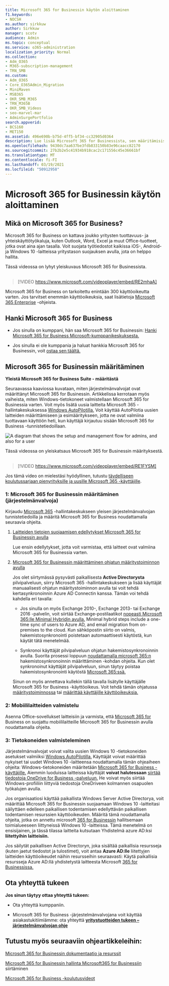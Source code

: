 ```yaml
---
title: Microsoft 365 for Businessin käytön aloittaminen
f1.keywords:
- NOCSH
ms.author: sirkkuw
author: Sirkkuw
manager: scotv
audience: Admin
ms.topic: conceptual
ms.service: o365-administration
localization_priority: Normal
ms.collection:
- Adm_O365
- M365-subscription-management
- TRN_SMB
ms.custom:
- Adm_O365
- Core_O365Admin_Migration
- MiniMaven
- MSB365
- OKR_SMB_M365
- TRN_M365B
- OKR_SMB_Videos
- seo-marvel-mar
- AdminSurgePortfolio
search.appverid:
- BCS160
- MET150
ms.assetid: 496e690b-b75d-4ff5-bf34-cc32905d0364
description: Lue lisää Microsoft 365 for Businessista, sen määritämisistä ja käyttäjien laitteiden ja tietokoneiden valmistelemista sen varmistamiseksi, että Microsoft 365 for Business suojaa heitä.
ms.openlocfilehash: 9430dc7aa637be3fdb833150b83e96caacc82170
ms.sourcegitcommit: 27b2b2e5c41934b918cac2c171556c45e36661bf
ms.translationtype: MT
ms.contentlocale: fi-FI
ms.lasthandoff: 03/19/2021
ms.locfileid: "50912958"
---
```

# <a name="get-started-with-microsoft-365-for-business"></a>Microsoft 365 for Businessin käytön aloittaminen

## <a name="what-is-microsoft-365-for-business"></a>Mikä on Microsoft 365 for Business?

Microsoft 365 for Business on kattava joukko yritysten tuottavuus- ja yhteiskäyttötyökaluja, kuten Outlook, Word, Excel ja muut Office-tuotteet, jotka ovat aina ajan tasalla. Voit suojata työtiedostot kaikissa iOS-, Android- ja Windows 10 -laitteissa yritystason suojauksen avulla, jota on helppo hallita.

Tässä videossa on lyhyt yleiskuvaus Microsoft 365 for Businessista.<br><br>

> [!VIDEO https://www.microsoft.com/videoplayer/embed/RE2mhaA] 
  
Microsoft 365 for Business on tarkoitettu enintään 300 käyttöoikeutta varten. Jos tarvitset enemmän käyttöoikeuksia, saat lisätietoja [Microsoft 365 Enterprise](../enterprise/index.yml) -ohjeista. 
  
## <a name="get-microsoft-365-for-business"></a>Hanki Microsoft 365 for Business

- Jos sinulla on kumppani, hän saa Microsoft 365 for Businessin: [Hanki Microsoft 365 for Business Microsoft-kumppanikeskuksesta.](get-microsoft-365-business.md)
    
- Jos sinulla ei ole kumppania ja haluat hankkia Microsoft 365 for Businessin, voit [ostaa sen täältä.](https://www.microsoft.com/microsoft-365/business)
    
## <a name="set-up-microsoft-365-for-business"></a>Microsoft 365 for Businessin määritäminen

 **Yleistä Microsoft 365 for Business Suite - määritästä**
  
Seuraavassa kaaviossa kuvataan, miten järjestelmänvalvojat ovat määrittänyt Microsoft 365 for Businessin. Artikkelissa kerrotaan myös vaiheista, miten Windows-tietokoneet valmistellaan Microsoft 365 for Businessia varten. Voit myös lisätä uusia laitteita Microsoft 365 -hallintakeskuksessa [Windows AutoPilotilla.](add-autopilot-devices-and-profile.md) Voit käyttää AutoPilotia uusien laitteiden määrittämiseen ja esimääritykseen, jotta ne ovat valmiina tuottavaan käyttöön heti, kun käyttäjä kirjautuu sisään Microsoft 365 for Business -tunnistetiedoillaan.
  
![A diagram that shows the setup and management flow for admins, and also for a user](../media/249f81fc-7e79-44c7-8425-3a0b7b651c3b.png)

Tässä videossa on yleiskatsaus Microsoft 365 for Businessin määrityksestä.<br><br>

> [!VIDEO https://www.microsoft.com/videoplayer/embed/RE1FYSM] 

Jos tämä video on mielestäsi hyödyllinen, tutustu [täydelliseen koulutussarjaan pienyrityksille ja uusille Microsoft 365 -käyttäjille](https://support.microsoft.com/office/6ab4bbcd-79cf-4000-a0bd-d42ce4d12816).

  
### <a name="1-set-up-microsoft-365-for-business-admin"></a>1: Microsoft 365 for Businessin määritäminen (järjestelmänvalvoja)

Kirjaudu [Microsoft 365](https://portal.office.com/adminportal/home) -hallintakeskukseen yleisen järjestelmänvalvojan tunnistetiedoilla ja määritä Microsoft 365 for Business noudattamalla seuraavia ohjeita. 
  
1. [Laitteiden tietojen suojaamisen edellytykset Microsoft 365 for Businessin avulla](pre-requisites-for-data-protection.md)
    
    Lue ensin edellytykset, jotta voit varmistaa, että laitteet ovat valmiina Microsoft 365 for Businessia varten.
    
2. [Microsoft 365 for Businessin määrittäminen ohjatun määritystoiminnon avulla](set-up.md)
    
    Jos olet siirtymässä pysyvästi paikallisesta **Active Directorysta** pilvipalveluun, siirry Microsoft 365 -hallintakeskukseen ja lisää käyttäjät manuaalisesti ohjatun määritystoiminnon avulla tai voit tehdä kertasynkronoinnin Azure AD Connectin kanssa. Tämän voi tehdä kahdella eri tavalla: 
    
    - Jos sinulla on myös Exchange 2010-, Exchange 2013- tai Exchange 2016 -palvelin, voit siirtää Exchange-postilaatikot [nopeasti Microsoft 365:lle Minimal Hybridin avulla.](/Exchange/mailbox-migration/use-minimal-hybrid-to-quickly-migrate) Minimal hybrid steps include a one-time sync of users to Azure AD, and email migration from on-premises to the cloud. Kun sähköpostin siirto on valmis, hakemistosynkronointi poistetaan automaattisesti käytöstä, kun käytät tätä menetelmää.
    
    - Synkronoi käyttäjät pilvipalveluun ohjatun hakemistosynkronoinnin avulla. Suorita prosessi loppuun [noudattamalla microsoft 365:n](../enterprise/set-up-directory-synchronization.md) hakemistosynkronoinnin määrittäminen -kohdan ohjeita. Kun olet synkronoinut käyttäjät pilvipalveluun, sinun täytyy poistaa hakemistosynkronointi käytöstä [Microsoft 365:ssä.](../enterprise/turn-off-directory-synchronization.md)
    
    Sinun on myös annettava kullekin tällä tavalla lisätylle käyttäjälle Microsoft 365 for Business -käyttöoikeus. Voit tehdä tämän ohjatussa [määritystoiminnossa](set-up.md) tai [määrittää käyttäjille käyttöoikeuksia.](../admin/manage/assign-licenses-to-users.md)
    
### <a name="2-prepare-mobile-devices"></a>2: Mobiililaitteiden valmistelu

Asenna Office-sovellukset laitteisiin ja varmista, että [Microsoft 365 for](set-up-mobile-devices.md) Business on suojattu mobiililaitteille Microsoft 365 for Businessin avulla noudattamalla ohjeita. 
  
### <a name="3-prepare-pcs"></a>3: Tietokoneiden valmisteleminen

Järjestelmänvalvojat voivat valita uusien Windows 10 -tietokoneiden asetukset valmiiksi [Windows AutoPilotilla.](add-autopilot-devices-and-profile.md) Käyttäjät voivat määrittää nykyiset tai uudet Windows 10 -laitteensa noudattamalla tämän ohjeaiheen ohjeita: Windows-tietokoneiden määritetään [Microsoft 365 for Business -käyttäjille.](set-up-windows-devices.md) Aiemmin luoduissa laitteissa käyttäjät **voivat halutessaan** [siirtää tiedostoja OneDrive for Business -palveluun.](move-files-to-onedrive.md) He voivat myös siirtää Windows-profiiliin liittyviä tiedostoja OneDriveen kolmannen osapuolen työkalujen avulla.
  
Jos organisaatiosi käyttää paikallista Windows Server Active Directorya, voit määrittää Microsoft 365 for Businessin suojaamaan Windows 10 -laitteitasi säilyttäen edelleen paikallisen todentamisen edellyttävän paikallisen todentamisen resurssien käyttöoikeuden. Määritä tämä noudattamalla ohjeita, jotka on annettu microsoft [365 for Businessin](manage-windows-devices.md) hallitsemaan toimialueeseen liittyneissä Windows 10 -laitteissa. Tämä menetelmä on ensisijainen, ja tässä tilassa laitteita kutsutaan Yhdistelmä azure AD:ksi **liitettyihin laitteisiin.** 
  
Jos säilytät paikallisen Active Directoryn, joka sisältää paikallisia resursseja (kuten jaetut tiedostot ja tulostimet), voit antaa **Azure AD:lle** liitettyjen laitteiden käyttöoikeudet näihin resursseihin seuraavasti: Käytä paikallisia resursseja Azure AD:llä yhdistetystä laitteesta Microsoft [365 for Businessissa.](access-resources.md)
  
  
## <a name="contact-support"></a>Ota yhteyttä tukeen

 **Jos sinun täytyy ottaa yhteyttä tukeen:**
  
- Ota yhteyttä kumppaniin.
    
- Microsoft 365 for Business -järjestelmänvalvojana voit käyttää asiakastukitiimiämme: ota yhteyttä **[yritystuotteiden tukeen – järjestelmänvalvojan ohje](../admin/contact-support-for-business-products.md)**
    
## <a name="see-also"></a>Tutustu myös seuraaviin ohjeartikkeleihin:

[Microsoft 365 for Businessin dokumentaatio ja resurssit](./index.yml)
  
[Microsoft 365 for Businessin hallinta Microsoft](manage.md)[365 for Businessiin](migrate-to-microsoft-365-business.md) siirtäminen

[Microsoft 365 for Business -koulutusvideot](https://support.microsoft.com/office/6ab4bbcd-79cf-4000-a0bd-d42ce4d12816)